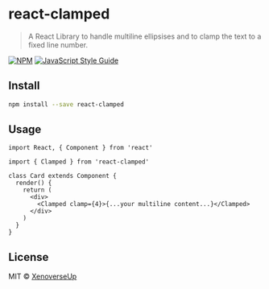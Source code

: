# react-clamped

> A React Library to handle multiline ellipsises and to clamp the text to a fixed line number.

[![NPM](https://img.shields.io/npm/v/react-clamped.svg)](https://www.npmjs.com/package/react-clamped) [![JavaScript Style Guide](https://img.shields.io/badge/code_style-standard-brightgreen.svg)](https://standardjs.com)

## Install

```bash
npm install --save react-clamped
```

## Usage

```tsx
import React, { Component } from 'react'

import { Clamped } from 'react-clamped'

class Card extends Component {
  render() {
    return (
      <div>
        <Clamped clamp={4}>{...your multiline content...}</Clamped>
      </div>
    )
  }
}
```

## License

MIT © [XenoverseUp](https://github.com/XenoverseUp)
